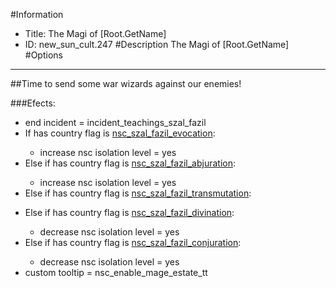 #Information
 - Title: The Magi of [Root.GetName]
 - ID: new_sun_cult.247
#Description
The Magi of [Root.GetName]
#Options

___
##Time to send some war wizards against our enemies!

###Efects:<ul><li>end incident = incident_teachings_szal_fazil</li><li>If has country flag is [nsc_szal_fazil_evocation](../flags/nsc_szal_fazil_evocation.md):</li><ul><li>increase nsc isolation level = yes</li></ul><li>Else if has country flag is [nsc_szal_fazil_abjuration](../flags/nsc_szal_fazil_abjuration.md):</li><ul><li>increase nsc isolation level = yes</li></ul><li>Else if has country flag is [nsc_szal_fazil_transmutation](../flags/nsc_szal_fazil_transmutation.md):</li><ul></ul><li>Else if has country flag is [nsc_szal_fazil_divination](../flags/nsc_szal_fazil_divination.md):</li><ul><li>decrease nsc isolation level = yes</li></ul><li>Else if has country flag is [nsc_szal_fazil_conjuration](../flags/nsc_szal_fazil_conjuration.md):</li><ul><li>decrease nsc isolation level = yes</li></ul><li>custom tooltip = nsc_enable_mage_estate_tt</li></ul>
